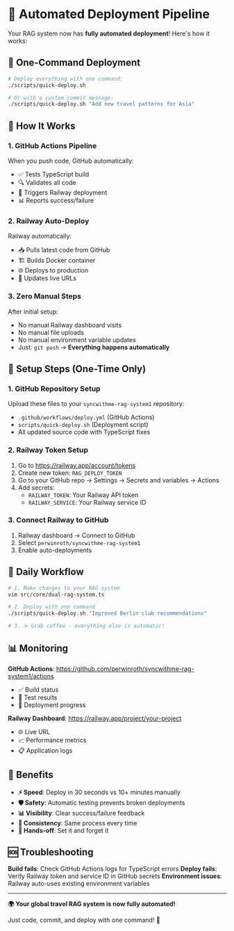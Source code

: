 # 🤖 Automated Deployment Pipeline

Your RAG system now has **fully automated deployment**! Here's how it works:

## 🚀 One-Command Deployment

```bash
# Deploy everything with one command:
./scripts/quick-deploy.sh

# Or with a custom commit message:
./scripts/quick-deploy.sh "Add new travel patterns for Asia"
```

## 🔄 How It Works

### 1. **GitHub Actions Pipeline** 
When you push code, GitHub automatically:
- ✅ Tests TypeScript build
- 🔍 Validates all code
- 🚀 Triggers Railway deployment
- 📊 Reports success/failure

### 2. **Railway Auto-Deploy**
Railway automatically:
- 📥 Pulls latest code from GitHub
- 🏗️ Builds Docker container
- 🌐 Deploys to production
- 🔗 Updates live URLs

### 3. **Zero Manual Steps**
After initial setup:
- No manual Railway dashboard visits
- No manual file uploads
- No manual environment variable updates
- Just: `git push` → **Everything happens automatically**

## 🔧 Setup Steps (One-Time Only)

### 1. GitHub Repository Setup
Upload these files to your `syncwithme-rag-system1` repository:
- `.github/workflows/deploy.yml` (GitHub Actions)
- `scripts/quick-deploy.sh` (Deployment script)
- All updated source code with TypeScript fixes

### 2. Railway Token Setup
1. Go to https://railway.app/account/tokens
2. Create new token: `RAG_DEPLOY_TOKEN`
3. Go to your GitHub repo → Settings → Secrets and variables → Actions
4. Add secrets:
   - `RAILWAY_TOKEN`: Your Railway API token
   - `RAILWAY_SERVICE`: Your Railway service ID

### 3. Connect Railway to GitHub
1. Railway dashboard → Connect to GitHub
2. Select `perwinroth/syncwithme-rag-system1`
3. Enable auto-deployments

## 🎯 Daily Workflow

```bash
# 1. Make changes to your RAG system
vim src/core/dual-rag-system.ts

# 2. Deploy with one command
./scripts/quick-deploy.sh "Improved Berlin club recommendations"

# 3. ☕ Grab coffee - everything else is automatic!
```

## 📊 Monitoring

**GitHub Actions**: https://github.com/perwinroth/syncwithme-rag-system1/actions
- ✅ Build status
- 🧪 Test results  
- 🚀 Deployment progress

**Railway Dashboard**: https://railway.app/project/your-project
- 🌐 Live URL
- 📈 Performance metrics
- 📋 Application logs

## 🎉 Benefits

- **⚡ Speed**: Deploy in 30 seconds vs 10+ minutes manually
- **🛡️ Safety**: Automatic testing prevents broken deployments  
- **📊 Visibility**: Clear success/failure feedback
- **🔄 Consistency**: Same process every time
- **🤖 Hands-off**: Set it and forget it

## 🆘 Troubleshooting

**Build fails**: Check GitHub Actions logs for TypeScript errors
**Deploy fails**: Verify Railway token and service ID in GitHub secrets
**Environment issues**: Railway auto-uses existing environment variables

---

**🌍 Your global travel RAG system is now fully automated!** 

Just code, commit, and deploy with one command! 🚀